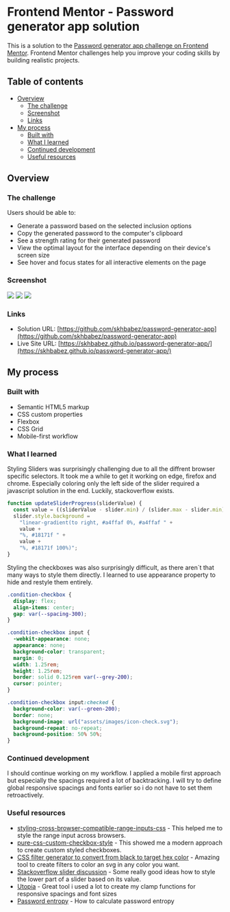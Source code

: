 # Frontend Mentor - Password generator app solution

This is a solution to the [Password generator app challenge on Frontend Mentor](https://www.frontendmentor.io/challenges/password-generator-app-Mr8CLycqjh). Frontend Mentor challenges help you improve your coding skills by building realistic projects.

## Table of contents

- [Overview](#overview)
  - [The challenge](#the-challenge)
  - [Screenshot](#screenshot)
  - [Links](#links)
- [My process](#my-process)
  - [Built with](#built-with)
  - [What I learned](#what-i-learned)
  - [Continued development](#continued-development)
  - [Useful resources](#useful-resources)

## Overview

### The challenge

Users should be able to:

- Generate a password based on the selected inclusion options
- Copy the generated password to the computer's clipboard
- See a strength rating for their generated password
- View the optimal layout for the interface depending on their device's screen size
- See hover and focus states for all interactive elements on the page

### Screenshot

![](./screenshots/mobile.jpeg)
![](./screenshots/tablet.jpeg)
![](./screenshots/desktop.jpeg)

### Links

- Solution URL: [https://github.com/skhbabez/password-generator-app](https://github.com/skhbabez/password-generator-app)
- Live Site URL: [https://skhbabez.github.io/password-generator-app/](https://skhbabez.github.io/password-generator-app/)

## My process

### Built with

- Semantic HTML5 markup
- CSS custom properties
- Flexbox
- CSS Grid
- Mobile-first workflow

### What I learned

Styling Sliders was surprisingly challenging due to all the diffrent browser specific selectors. It took me a while to get it working on edge, firefox and chrome. Especially coloring only the left side of the slider required a javascript solution in the end. Luckily, stackoverflow exists.

```js
function updateSliderProgress(sliderValue) {
  const value = ((sliderValue - slider.min) / (slider.max - slider.min)) * 100;
  slider.style.background =
    "linear-gradient(to right, #a4ffaf 0%, #a4ffaf " +
    value +
    "%, #18171f " +
    value +
    "%, #18171f 100%)";
}
```

Styling the checkboxes was also surprisingly difficult, as there aren´t that many ways to style them directly. I learned to use appearance property to hide and restyle them entirely.

```css
.condition-checkbox {
  display: flex;
  align-items: center;
  gap: var(--spacing-300);
}

.condition-checkbox input {
  -webkit-appearance: none;
  appearance: none;
  background-color: transparent;
  margin: 0;
  width: 1.25rem;
  height: 1.25rem;
  border: solid 0.125rem var(--grey-200);
  cursor: pointer;
}

.condition-checkbox input:checked {
  background-color: var(--green-200);
  border: none;
  background-image: url("assets/images/icon-check.svg");
  background-repeat: no-repeat;
  background-position: 50% 50%;
}
```

### Continued development

I should continue working on my workflow. I applied a mobile first approach but especially the spacings required a lot of backtracking. I will try to define global responsive spacings and fonts earlier so i do not have to set them retroactively.

### Useful resources

- [styling-cross-browser-compatible-range-inputs-css](https://css-tricks.com/styling-cross-browser-compatible-range-inputs-css/) - This helped me to style the range input across browsers.
- [pure-css-custom-checkbox-style](https://moderncss.dev/pure-css-custom-checkbox-style/) - This showed me a modern approach to create custom styled checkboxes.
- [CSS filter generator to convert from black to target hex color](https://codepen.io/sosuke/pen/Pjoqqp) - Amazing tool to create filters to color an svg in any color you want.
- [Stackoverflow slider discussion](https://stackoverflow.com/questions/18389224/how-to-style-html5-range-input-to-have-different-color-before-and-after-slider) - Some really good ideas how to style the lower part of a slider based on its value.
- [Utopia](https://utopia.fyi/) - Great tool i used a lot to create my clamp functions for responsive spacings and font sizes
- [Password entropy](https://nordvpn.com/de/blog/what-is-password-entropy/#:~:text=You%20can%20calculate%20password%20entropy,password%20entropy%2C%20measured%20in%20bits.) - How to calculate password entropy
